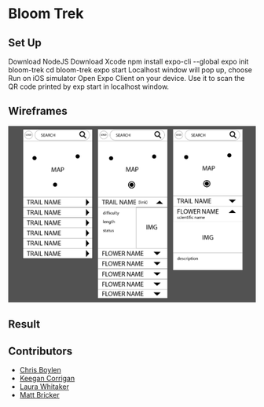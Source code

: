 # Bloom Trek

## Set Up

Download NodeJS
Download Xcode
npm install expo-cli --global
expo init bloom-trek
cd bloom-trek
expo start
Localhost window will pop up, choose Run on iOS simulator
Open Expo Client on your device. Use it to scan the QR code printed by exp start in localhost window.

## Wireframes

![wireframes](assets/bloom_trek_wireframes.png)

## Result

## Contributors

- [Chris Boylen](https://github.com/chrisboylen)
- [Keegan Corrigan](https://github.com/keegancorrigan)
- [Laura Whitaker](https://github.com/laurakwhit)
- [Matt Bricker](https://github.com/brickstar)
